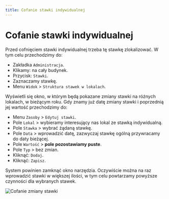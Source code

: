 ```yaml
---
title: Cofanie stawki indywidualnej
---
```


# Cofanie stawki indywidualnej

Przed cofnięciem stawki indywidualnej trzeba tę stawkę zlokalizować. W tym celu przechodzimy do:

- Zakładka `Administracja`.
- Klikamy: na cały budynek.
- Przycisk: `Stawki`.
- Zaznaczamy stawkę.
- Menu `Widok` > `Struktura stawek w lokalach`.

Wyświetli się okno, w którym będą pokazane zmiany stawki na różnych lokalach, w bieżącym roku. Gdy znamy już datę zmiany stawki i poprzednią jej wartość przechodzimy do:

- Menu `Zasoby` > `Edytuj stawki`.
- Pole `Lokal` > wybieramy interesujący nas lokal ze stawką indywidualną.
- Pole `Stawka` > wybrać żądaną stawkę.
- Pole `Data` > wprowadzić datę, zazwyczaj stawkę ogólną przywracamy do daty bieżącej.
- Pole `Wartość` > **pole pozostawiamy puste**.
- Pole `Typ` > bez zmian.
- Kliknąć: `Dodaj`.
- Kliknąć: `Zapisz`.

System powinien zamknąć okno narzędzia. Oczywiście można na raz wprowadzić stawki w większej ilości, w tym celu powtarzamy powyższe czynności dla wybranych stawek. 

![Cofanie zmiany stawki](indstawka.gif)